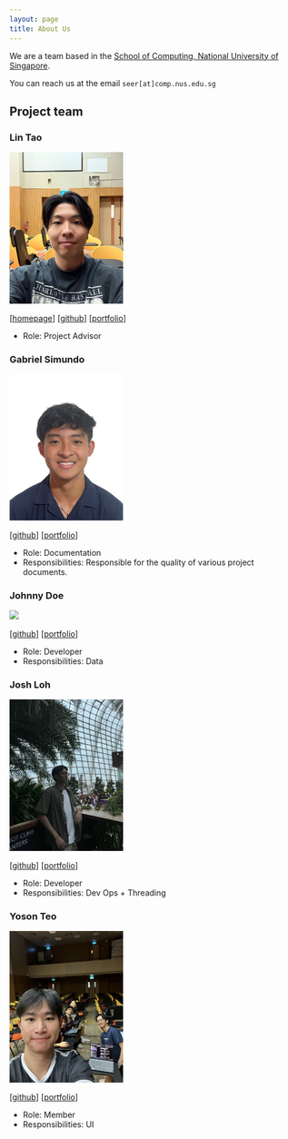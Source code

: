 ```yaml
---
layout: page
title: About Us
---
```


We are a team based in the [School of Computing, National University of Singapore](https://www.comp.nus.edu.sg).

You can reach us at the email `seer[at]comp.nus.edu.sg`

## Project team

### Lin Tao

<img src="images/infinex123.png" width="200px">

[[homepage](http://www.comp.nus.edu.sg/~damithch)]
[[github](https://github.com/infinex123)]
[[portfolio](team/lintao.md)]

* Role: Project Advisor

### Gabriel Simundo

<img src="images/gabriel-lll.png" width="200px">

[[github](http://github.com/gabriel-lll)]
[[portfolio](team/gabriel.md)]

* Role: Documentation
* Responsibilities: Responsible for the quality of various project documents.

### Johnny Doe

<img src="images/johndoe.png" width="200px">

[[github](http://github.com/johndoe)] [[portfolio](team/johndoe.md)]

* Role: Developer
* Responsibilities: Data

### Josh Loh

<img src="images/joshlohh.png" width="200px">

[[github](http://github.com/JoshLohh)]
[[portfolio](team/joshloh.md)]

* Role: Developer
* Responsibilities: Dev Ops + Threading

### Yoson Teo

<img src="images/yosonteo.png" width="200px">

[[github](http://github.com/yosonteo)]
[[portfolio](team/yosonteo.md)]

* Role: Member
* Responsibilities: UI
